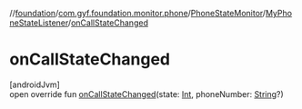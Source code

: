 //[foundation](../../../../index.md)/[com.gyf.foundation.monitor.phone](../../index.md)/[PhoneStateMonitor](../index.md)/[MyPhoneStateListener](index.md)/[onCallStateChanged](on-call-state-changed.md)

# onCallStateChanged

[androidJvm]\
open override fun [onCallStateChanged](on-call-state-changed.md)(state: [Int](https://kotlinlang.org/api/core/kotlin-stdlib/kotlin/-int/index.html), phoneNumber: [String](https://kotlinlang.org/api/core/kotlin-stdlib/kotlin/-string/index.html)?)